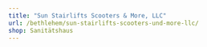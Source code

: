 ```yaml
---
title: "Sun Stairlifts Scooters & More, LLC"
url: /bethlehem/sun-stairlifts-scooters-und-more-llc/
shop: Sanitätshaus
---
```

